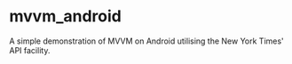 # mvvm_android
A simple demonstration of MVVM on Android utilising the New York Times' API facility.
